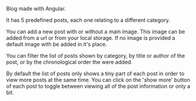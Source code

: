 Blog made with Angular.

It has 5 predefined posts, each one relating to a different category.

You can add a new post with or without a main image. This image can be added from a url or from your local storage. If no image is provided a default image with be added in it's place.

You can filter the list of posts shown by category, by title or author of the post, or by the chronological order the were added.

By default the list of posts only shows a tiny part of each post in order to view more posts at the same time. You can click on the 'show more' button of each post to toggle between viewing all of the post information or only a bit.

